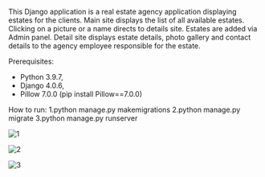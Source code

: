 This Django application is a real estate agency application displaying estates for the clients. Main site displays the list of all available estates. Clicking on a picture or a name directs to details site. Estates are added via Admin panel. Detail site displays estate details, photo gallery and contact details to the agency employee responsible for the estate.

Prerequisites:

- Python 3.9.7,
- Django 4.0.6,
- Pillow 7.0.0 (pip install Pillow==7.0.0)

How to run:
1.python manage.py makemigrations
2.python manage.py migrate
3.python manage.py runserver





![1](https://user-images.githubusercontent.com/89083426/192154221-6fab6635-b599-4387-bc79-ed70111e73e2.png)









![2](https://user-images.githubusercontent.com/89083426/192154226-e944db5b-d405-4dac-ba6a-8e5aedfd682f.png)










![3](https://user-images.githubusercontent.com/89083426/192154234-ab4c7a8d-2742-4cc6-9054-0be773062439.png)









